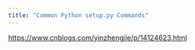 ```yaml
---
title: "Common Python setup.py Commands"
---
```



<https://www.cnblogs.com/yinzhengjie/p/14124623.html>
